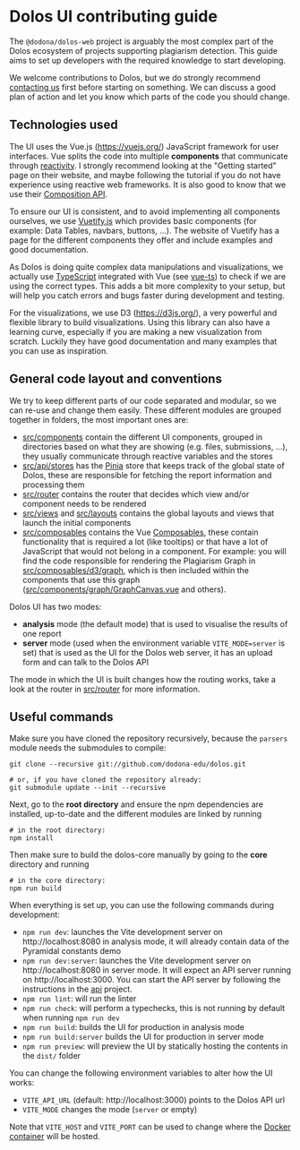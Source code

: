 
# Dolos UI contributing guide

The `@dodona/dolos-web` project is arguably the most complex part of the Dolos ecosystem of projects supporting plagiarism detection.
This guide aims to set up developers with the required knowledge to start developing.

We welcome contributions to Dolos, but we do strongly recommend [contacting us](https://dolos.ugent.be/about/contact.html) first before starting on something.
We can discuss a good plan of action and let you know which parts of the code you should change.


## Technologies used


The UI uses the Vue.js (https://vuejs.org/) JavaScript framework for user interfaces.
Vue splits the code into multiple **components** that communicate through [reactivity](https://vuejs.org/guide/essentials/reactivity-fundamentals.html).
I strongly recommend looking at the "Getting started" page on their website, and maybe following the tutorial if you do not have experience using reactive web frameworks.
It is also good to know that we use their [Composition API](https://vuejs.org/guide/introduction.html#api-styles).

To ensure our UI is consistent, and to avoid implementing all components ourselves, we use [Vuetify.js](https://vuetifyjs.com/) which provides basic components (for example: Data Tables, navbars, buttons, ...).
The website of Vuetify has a page for the different components they offer and include examples and good documentation.

As Dolos is doing quite complex data manipulations and visualizations, we actually use [TypeScript](https://www.typescriptlang.org/) integrated with Vue (see [vue-ts](https://vuejs.org/guide/typescript/overview)) to check if we are using the correct types.
This adds a bit more complexity to your setup, but will help you catch errors and bugs faster during development and testing.

For the visualizations, we use D3 (https://d3js.org/), a very powerful and flexible library to build visualizations.
Using this library can also have a learning curve, especially if you are making a new visualization from scratch.
Luckily they have good documentation and many examples that you can use as inspiration.


## General code layout and conventions

We try to keep different parts of our code separated and modular, so we can re-use and change them easily.
These different modules are grouped together in folders, the most important ones are:

- [src/components](https://github.com/dodona-edu/dolos/blob/main/web/src/components/) contain the different UI components, grouped in directories based on what they are showing (e.g. files, submissions, ...), they usually communicate through reactive variables and the stores
- [src/api/stores](https://github.com/dodona-edu/dolos/blob/main/web/src/api/stores) has the [Pinia](https://pinia.vuejs.org/) store that keeps track of the global state of Dolos, these are responsible for fetching the report information and processing them
- [src/router](https://github.com/dodona-edu/dolos/blob/main/web/src/router/) contains the router that decides which view and/or component needs to be rendered
- [src/views](https://github.com/dodona-edu/dolos/blob/main/web/src/views/) and [src/layouts](https://github.com/dodona-edu/dolos/blob/main/web/src/layouts/)  contains the global layouts and views that launch the initial components
- [src/composables](https://github.com/dodona-edu/dolos/blob/main/web/src/composables/) contains the Vue [Composables](https://vuejs.org/guide/reusability/composables.html), these contain functionality that is required a lot (like tooltips) or that have a lot of JavaScript that would not belong in a component. For example: you will find the code responsible for rendering the Plagiarism Graph in [src/composables/d3/graph](https://github.com/dodona-edu/dolos/tree/main/web/src/composables/d3), which is then included within the components that use this graph ([src/components/graph/GraphCanvas.vue](https://github.com/dodona-edu/dolos/blob/main/web/src/components/graph/GraphCanvas.vue) and others).

Dolos UI has two modes:
- **analysis** mode (the default mode) that is used to visualise the results of one report
- **server** mode (used when the environment variable `VITE_MODE=server` is set) that is used as the UI for the Dolos web server, it has an upload form and can talk to the Dolos API

The mode in which the UI is built changes how the routing works, take a look at the router in [src/router](https://github.com/dodona-edu/dolos/blob/main/web/src/router/) for more information.

## Useful commands

Make sure you have cloned the repository recursively, because the `parsers` module needs the submodules to compile:

```shell
git clone --recursive git://github.com/dodona-edu/dolos.git

# or, if you have cloned the repository already:
git submodule update --init --recursive
```

Next, go to the **root directory** and ensure the npm dependencies are installed, up-to-date and the different modules are linked by running
```shell
# in the root directory:
npm install
```

Then make sure to build the dolos-core manually by going to the **core** directory and running
```shell
# in the core directory:
npm run build
```

When everything is set up, you can use the following commands during development:
- `npm run dev`: launches the Vite development server on http://localhost:8080 in analysis mode, it will already contain data of the Pyramidal constants demo
- `npm run dev:server`: launches the Vite development server on http://localhost:8080 in server mode. It will expect an API server running on http://localhost:3000. You can start the API server by following the instructions in the [api](../api) project.
- `npm run lint`: will run the linter
- `npm run check`: will perform a typechecks, this is not running by default when running `npm run dev`
- `npm run build`: builds the UI for production in analysis mode
- `npm run build:server` builds the UI for production in server mode
- `npm run preview`: will preview the UI by statically hosting the contents in the `dist/` folder

You can change the following environment variables to alter how the UI works:
- `VITE_API_URL` (default: http://localhost:3000) points to the Dolos API url
- `VITE_MODE` changes the mode (`server` or empty)

Note that `VITE_HOST` and `VITE_PORT` can be used to change where the [Docker container](../Dockerfile.web) will be hosted.
